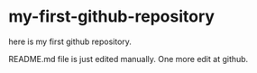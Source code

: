 # my-first-github-repository
here is my first github repository.

README.md file is just edited manually. One more edit at github.
